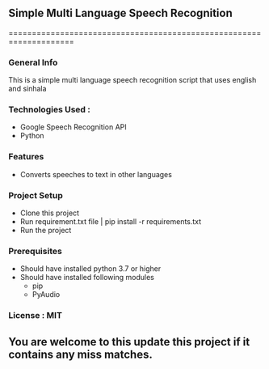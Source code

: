 ## Simple Multi Language Speech Recognition

====================================================================

### General Info
This is a simple multi language speech recognition script that uses english and sinhala

### Technologies Used : 
* Google Speech Recognition API
* Python

### Features
* Converts speeches to text in other languages

### Project Setup
* Clone this project
* Run requirement.txt file | pip install -r requirements.txt
* Run the project

### Prerequisites
* Should have installed python 3.7 or higher
* Should have installed following modules
    * pip
    * PyAudio

### License : MIT

## You are welcome to this update this project if it contains any miss matches.


